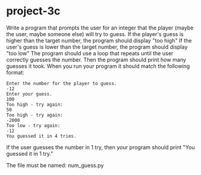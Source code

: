 # project-3c

Write a program that prompts the user for an integer that the player (maybe the user, maybe someone else) will try to guess.  If the player's guess is higher than the target number, the program should display "too high"  If the user's guess is lower than the target number, the program should display "too low"  The program should use a loop that repeats until the user correctly guesses the number.  Then the program should print how many guesses it took.  When you run your program it should match the following format:
```
Enter the number for the player to guess.
-12
Enter your guess.
100
Too high - try again:
50
Too high - try again:
-2000
Too low - try again:
-12
You guessed it in 4 tries.
```
If the user guesses the number in 1 try, then your program should print "You guessed it in 1 try."

The file must be named: num_guess.py
